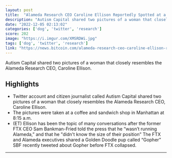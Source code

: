 ```yaml
---
layout: post
title:  "Alameda Research CEO Caroline Ellison Reportedly Spotted at a Coffee Shop in Manhattan With FTX Dog 'Gopher'"
description: "Autism Capital shared two pictures of a woman that closely resembles the Alameda Research CEO, Caroline Ellison."
date: "2022-12-05 02:13:02"
categories: ['dog', 'twitter', 'research']
score: 202
image: "https://i.imgur.com/XMSRDWi.jpg"
tags: ['dog', 'twitter', 'research']
link: "https://news.bitcoin.com/alameda-research-ceo-caroline-ellison-reportedly-spotted-at-a-coffee-shop-in-manhattan-with-ftx-dog-gopher/"
---
```


Autism Capital shared two pictures of a woman that closely resembles the Alameda Research CEO, Caroline Ellison.

## Highlights

- Twitter account and citizen journalist called Autism Capital shared two pictures of a woman that closely resembles the Alameda Research CEO, Caroline Ellison.
- The pictures were taken at a coffee and sandwich shop in Manhattan at 8:15 a.m.
- (ET) Ellison has been the topic of many conversations after the former FTX CEO Sam Bankman-Fried told the press that he “wasn’t running Alameda,” and that he "didn't know the size of their position” The FTX and Alameda executives shared a Golden Doodle pup called “Gopher” SBF recently tweeted about Gopher before FTX collapsed.

---
